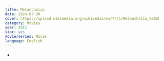 ```yaml
---
title: Melancholia
date: 2024-03-30
cover: https://upload.wikimedia.org/wikipedia/en/7/71/Melancholia_%282011_film_poster%29.png
category: Movies
year: 2011
star: yes
movie/series: Movie
language: English
---
```

-







